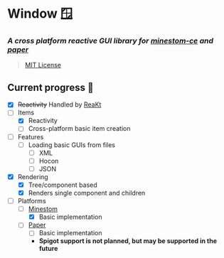 # Window 🪟
### *A cross platform reactive GUI library for [minestom-ce](https://github.com/hollow-cube/minestom-ce) and [paper](https://papermc.io/)*
> [MIT License](LICENSE.md)

## Current progress 🚀
- [x] ~~Reactivity~~ Handled by [ReaKt](https://gitlab.com/bladehunt/reakt)
- [ ] Items
  - [x] Reactivity
  - [ ] Cross-platform basic item creation
- [ ] Features
  - [ ] Loading basic GUIs from files
    - [ ] XML
    - [ ] Hocon
    - [ ] JSON
- [x] Rendering
  - [x] Tree/component based
  - [x] Renders single component and children
- [ ] Platforms
  - [ ] [Minestom](minestom/README.md)
    - [x] Basic implementation
  - [ ] [Paper](paper/README.md)
    - [ ] Basic implementation
    - **Spigot support is not planned, but may be supported in the future**